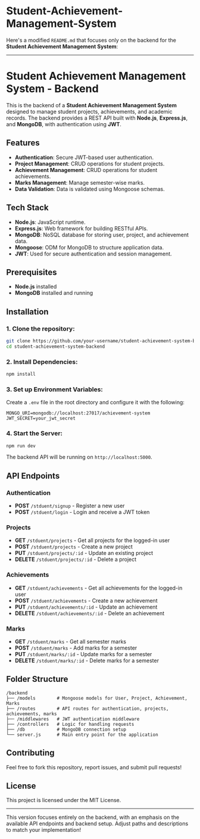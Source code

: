 # Student-Achievement-Management-System
Here's a modified `README.md` that focuses only on the backend for the **Student Achievement Management System**:

---

# Student Achievement Management System - Backend

This is the backend of a **Student Achievement Management System** designed to manage student projects, achievements, and academic records. The backend provides a REST API built with **Node.js**, **Express.js**, and **MongoDB**, with authentication using **JWT**.

## Features
- **Authentication**: Secure JWT-based user authentication.
- **Project Management**: CRUD operations for student projects.
- **Achievement Management**: CRUD operations for student achievements.
- **Marks Management**: Manage semester-wise marks.
- **Data Validation**: Data is validated using Mongoose schemas.

## Tech Stack
- **Node.js**: JavaScript runtime.
- **Express.js**: Web framework for building RESTful APIs.
- **MongoDB**: NoSQL database for storing user, project, and achievement data.
- **Mongoose**: ODM for MongoDB to structure application data.
- **JWT**: Used for secure authentication and session management.

## Prerequisites
- **Node.js** installed
- **MongoDB** installed and running

## Installation

### 1. Clone the repository:
```bash
git clone https://github.com/your-username/student-achievement-system-backend.git
cd student-achievement-system-backend
```

### 2. Install Dependencies:
```bash
npm install
```

### 3. Set up Environment Variables:
Create a `.env` file in the root directory and configure it with the following:
```
MONGO_URI=mongodb://localhost:27017/achievement-system
JWT_SECRET=your_jwt_secret
```

### 4. Start the Server:
```bash
npm run dev
```

The backend API will be running on `http://localhost:5000`.

## API Endpoints

### Authentication
- **POST** `/stduent/signup` - Register a new user
- **POST** `/stduent/login` - Login and receive a JWT token

### Projects
- **GET** `/stduent/projects` - Get all projects for the logged-in user
- **POST** `/stduent/projects` - Create a new project
- **PUT** `/stduent/projects/:id` - Update an existing project
- **DELETE** `/stduent/projects/:id` - Delete a project

### Achievements
- **GET** `/stduent/achievements` - Get all achievements for the logged-in user
- **POST** `/stduent/achievements` - Create a new achievement
- **PUT** `/stduent/achievements/:id` - Update an achievement
- **DELETE** `/stduent/achievements/:id` - Delete an achievement

### Marks
- **GET** `/stduent/marks` - Get all semester marks
- **POST** `/stduent/marks` - Add marks for a semester
- **PUT** `/stduent/marks/:id` - Update marks for a semester
- **DELETE** `/stduent/marks/:id` - Delete marks for a semester

## Folder Structure
```
/backend
├── /models        # Mongoose models for User, Project, Achievement, Marks
├── /routes        # API routes for authentication, projects, achievements, marks
├── /middlewares   # JWT authentication middleware
├── /controllers   # Logic for handling requests
├── /db            # MongoDB connection setup
└── server.js      # Main entry point for the application
```

## Contributing
Feel free to fork this repository, report issues, and submit pull requests!

## License
This project is licensed under the MIT License.

---

This version focuses entirely on the backend, with an emphasis on the available API endpoints and backend setup. Adjust paths and descriptions to match your implementation!